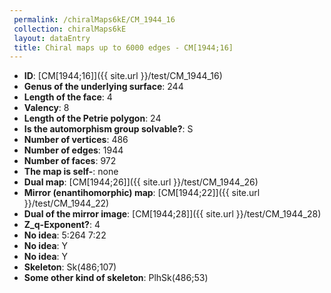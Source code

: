```yaml
--- 
 permalink: /chiralMaps6kE/CM_1944_16 
 collection: chiralMaps6kE
 layout: dataEntry
 title: Chiral maps up to 6000 edges - CM[1944;16]
---
```


- **ID**: [CM[1944;16]]({{ site.url }}/test/CM_1944_16)
- **Genus of the underlying surface**: 244
- **Length of the face**: 4
- **Valency**: 8
- **Length of the Petrie polygon**: 24
- **Is the automorphism group solvable?**: S
- **Number of vertices**: 486
- **Number of edges**: 1944
- **Number of faces**: 972
- **The map is self-**: none
- **Dual map**: [CM[1944;26]]({{ site.url }}/test/CM_1944_26)
- **Mirror (enantihomorphic) map**: [CM[1944;22]]({{ site.url }}/test/CM_1944_22)
- **Dual of the mirror image**: [CM[1944;28]]({{ site.url }}/test/CM_1944_28)
- **Z_q-Exponent?**: 4
- **No idea**:  5:264 7:22
- **No idea**: Y
- **No idea**: Y
- **Skeleton**: Sk(486;107)
- **Some other kind of skeleton**: PlhSk(486;53)
